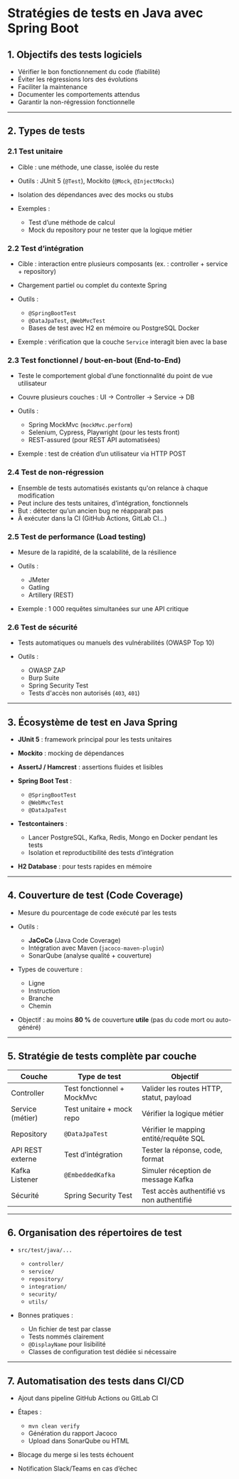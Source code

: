# Stratégies de tests en Java avec Spring Boot

## 1. Objectifs des tests logiciels

* Vérifier le bon fonctionnement du code (fiabilité)
* Éviter les régressions lors des évolutions
* Faciliter la maintenance
* Documenter les comportements attendus
* Garantir la non-régression fonctionnelle

---

## 2. Types de tests

### 2.1 Test unitaire

* Cible : une méthode, une classe, isolée du reste
* Outils : JUnit 5 (`@Test`), Mockito (`@Mock`, `@InjectMocks`)
* Isolation des dépendances avec des mocks ou stubs
* Exemples :

  * Test d’une méthode de calcul
  * Mock du repository pour ne tester que la logique métier

### 2.2 Test d’intégration

* Cible : interaction entre plusieurs composants (ex. : controller + service + repository)
* Chargement partiel ou complet du contexte Spring
* Outils :

  * `@SpringBootTest`
  * `@DataJpaTest`, `@WebMvcTest`
  * Bases de test avec H2 en mémoire ou PostgreSQL Docker
* Exemple : vérification que la couche `Service` interagit bien avec la base

### 2.3 Test fonctionnel / bout-en-bout (End-to-End)

* Teste le comportement global d’une fonctionnalité du point de vue utilisateur
* Couvre plusieurs couches : UI → Controller → Service → DB
* Outils :

  * Spring MockMvc (`mockMvc.perform`)
  * Selenium, Cypress, Playwright (pour les tests front)
  * REST-assured (pour REST API automatisées)
* Exemple : test de création d’un utilisateur via HTTP POST

### 2.4 Test de non-régression

* Ensemble de tests automatisés existants qu'on relance à chaque modification
* Peut inclure des tests unitaires, d’intégration, fonctionnels
* But : détecter qu’un ancien bug ne réapparaît pas
* À exécuter dans la CI (GitHub Actions, GitLab CI…)

### 2.5 Test de performance (Load testing)

* Mesure de la rapidité, de la scalabilité, de la résilience
* Outils :

  * JMeter
  * Gatling
  * Artillery (REST)
* Exemple : 1 000 requêtes simultanées sur une API critique

### 2.6 Test de sécurité

* Tests automatiques ou manuels des vulnérabilités (OWASP Top 10)
* Outils :

  * OWASP ZAP
  * Burp Suite
  * Spring Security Test
  * Tests d'accès non autorisés (`403`, `401`)

---

## 3. Écosystème de test en Java Spring

* **JUnit 5** : framework principal pour les tests unitaires
* **Mockito** : mocking de dépendances
* **AssertJ / Hamcrest** : assertions fluides et lisibles
* **Spring Boot Test** :

  * `@SpringBootTest`
  * `@WebMvcTest`
  * `@DataJpaTest`
* **Testcontainers** :

  * Lancer PostgreSQL, Kafka, Redis, Mongo en Docker pendant les tests
  * Isolation et reproductibilité des tests d’intégration
* **H2 Database** : pour tests rapides en mémoire

---

## 4. Couverture de test (Code Coverage)

* Mesure du pourcentage de code exécuté par les tests
* Outils :

  * **JaCoCo** (Java Code Coverage)
  * Intégration avec Maven (`jacoco-maven-plugin`)
  * SonarQube (analyse qualité + couverture)
* Types de couverture :

  * Ligne
  * Instruction
  * Branche
  * Chemin
* Objectif : au moins **80 %** de couverture **utile** (pas du code mort ou auto-généré)

---

## 5. Stratégie de tests complète par couche

| Couche           | Type de test               | Objectif                                  |
| ---------------- | -------------------------- | ----------------------------------------- |
| Controller       | Test fonctionnel + MockMvc | Valider les routes HTTP, statut, payload  |
| Service (métier) | Test unitaire + mock repo  | Vérifier la logique métier                |
| Repository       | `@DataJpaTest`             | Vérifier le mapping entité/requête SQL    |
| API REST externe | Test d’intégration         | Tester la réponse, code, format           |
| Kafka Listener   | `@EmbeddedKafka`           | Simuler réception de message Kafka        |
| Sécurité         | Spring Security Test       | Test accès authentifié vs non authentifié |

---

## 6. Organisation des répertoires de test

* `src/test/java/...`

  * `controller/`
  * `service/`
  * `repository/`
  * `integration/`
  * `security/`
  * `utils/`
* Bonnes pratiques :

  * Un fichier de test par classe
  * Tests nommés clairement
  * `@DisplayName` pour lisibilité
  * Classes de configuration test dédiée si nécessaire

---

## 7. Automatisation des tests dans CI/CD

* Ajout dans pipeline GitHub Actions ou GitLab CI
* Étapes :

  * `mvn clean verify`
  * Génération du rapport Jacoco
  * Upload dans SonarQube ou HTML
* Blocage du merge si les tests échouent
* Notification Slack/Teams en cas d’échec
